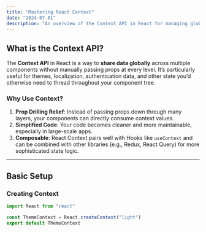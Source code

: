```yaml
---
title: "Mastering React Context"
date: "2024-07-01"
description: "An overview of the Context API in React for managing global state."
---
```


## What is the Context API?

The **Context API** in React is a way to **share data globally** across multiple components without manually passing props at every level. It’s particularly useful for themes, localization, authentication data, and other state you’d otherwise need to thread throughout your component tree.

### Why Use Context?

1. **Prop Drilling Relief**: Instead of passing props down through many layers, your components can directly consume context values.
2. **Simplified Code**: Your code becomes cleaner and more maintainable, especially in large-scale apps.
3. **Composable**: React Context pairs well with Hooks like `useContext` and can be combined with other libraries (e.g., Redux, React Query) for more sophisticated state logic.

---

## Basic Setup

### Creating Context

```js
import React from "react"

const ThemeContext = React.createContext("light")
export default ThemeContext
```
